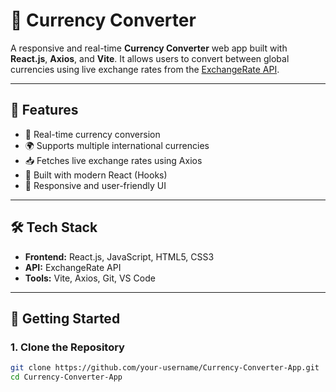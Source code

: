 # 💱 Currency Converter

A responsive and real-time **Currency Converter** web app built with **React.js**, **Axios**, and **Vite**. It allows users to convert between global currencies using live exchange rates from the [ExchangeRate API](https://www.exchangerate-api.com/).

---

## 🌟 Features

- 🔄 Real-time currency conversion
- 🌍 Supports multiple international currencies
- 📥 Fetches live exchange rates using Axios
- 🔧 Built with modern React (Hooks)
- 📱 Responsive and user-friendly UI

---

## 🛠️ Tech Stack

- **Frontend:** React.js, JavaScript, HTML5, CSS3
- **API:** ExchangeRate API
- **Tools:** Vite, Axios, Git, VS Code

---

## 🚀 Getting Started

### 1. Clone the Repository

```bash
git clone https://github.com/your-username/Currency-Converter-App.git
cd Currency-Converter-App
